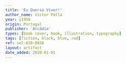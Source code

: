 ```yaml
---
title: 'Eu Queria Viver!'
author_name: Victor Palla
year: y1958
origin: Portugal
publisher: 'Arcádia'
types: [book cover, book, illustration, typography]
tags: [fiction, black, blue, red]
ref: sol-010-0038
layout: artifact
date_added: 2020-01-01
---
```

